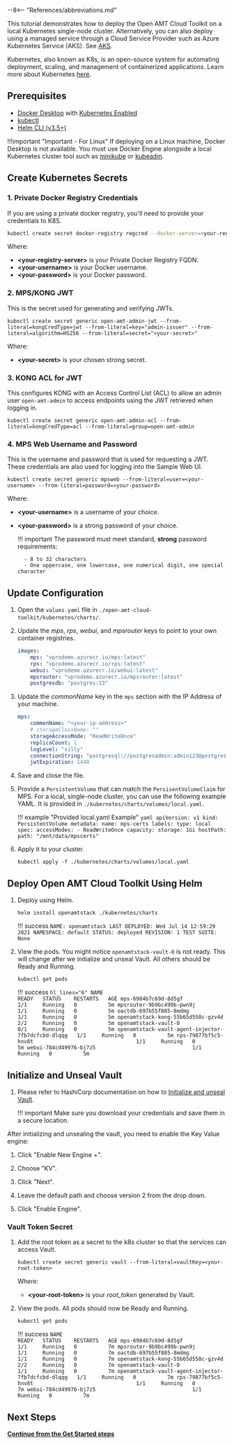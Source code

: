 --8<-- "References/abbreviations.md"

This tutorial demonstrates how to deploy the Open AMT Cloud Toolkit on a local Kubernetes single-node cluster. Alternatively, you can also deploy using a managed service through a Cloud Service Provider such as Azure Kubernetes Service (AKS). See [AKS](./deployingk8s-aks.md).

Kubernetes, also known as K8s, is an open-source system for automating deployment, scaling, and management of containerized applications.  Learn more about Kubernetes [here](https://kubernetes.io/docs/home/).

## Prerequisites

- [Docker Desktop](https://www.docker.com/products/docker-desktop) with [Kubernetes Enabled](https://docs.docker.com/desktop/kubernetes/)
- [kubectl](https://kubernetes.io/docs/tasks/tools/)
- [Helm CLI (v3.5+)](https://helm.sh/)

!!!important "Important - For Linux"
    If deploying on a Linux machine, Docker Desktop is not available. You must use Docker Engine alongside a local Kubernetes cluster tool such as [minikube](https://minikube.sigs.k8s.io/docs/) or [kubeadm](https://kubernetes.io/docs/reference/setup-tools/kubeadm/).

## Create Kubernetes Secrets 

### 1. Private Docker Registry Credentials

If you are using a private docker registry, you'll need to provide your credentials to K8S. 
``` bash
kubectl create secret docker-registry regcred --docker-server=<your-registry-server> --docker-username=<your-username> --docker-password=<your-password>
```

Where:

- **&lt;your-registry-server&gt;** is your Private Docker Registry FQDN.
- **&lt;your-username&gt;** is your Docker username.
- **&lt;your-password&gt;** is your Docker password.

### 2. MPS/KONG JWT

This is the secret used for generating and verifying JWTs.
```
kubectl create secret generic open-amt-admin-jwt --from-literal=kongCredType=jwt --from-literal=key="admin-issuer" --from-literal=algorithm=HS256 --from-literal=secret="<your-secret>"
```

Where:

- **&lt;your-secret&gt;** is your chosen strong secret.

### 3. KONG ACL for JWT

This configures KONG with an Access Control List (ACL) to allow an admin user `open-amt-admin` to access endpoints using the JWT retrieved when logging in.
```
kubectl create secret generic open-amt-admin-acl --from-literal=kongCredType=acl --from-literal=group=open-amt-admin
```

### 4. MPS Web Username and Password
This is the username and password that is used for requesting a JWT. These credentials are also used for logging into the Sample Web UI.
```
kubectl create secret generic mpsweb --from-literal=user=<your-username> --from-literal=password=<your-password>
```

Where:

- **&lt;your-username&gt;** is a username of your choice.
- **&lt;your-password&gt;** is a strong password of your choice.

    !!! important
        The password must meet standard, **strong** password requirements:

        - 8 to 32 characters
        - One uppercase, one lowercase, one numerical digit, one special character


## Update Configuration

1. Open the `values.yaml` file in `./open-amt-cloud-toolkit/kubernetes/charts/`.

2. Update the *mps*, *rps*, *webui*, and *mpsrouter* keys to point to your own container registries.

    ```yaml hl_lines="2-5"
    images:
        mps: "vprodemo.azurecr.io/mps:latest"
        rps: "vprodemo.azurecr.io/rps:latest"
        webui: "vprodemo.azurecr.io/webui:latest"
        mpsrouter: "vprodemo.azurecr.io/mpsrouter:latest"
        postgresdb: "postgres:13"
    ```

3. Update the *commonName* key in the `mps` section with the IP Address of your machine.

    ``` yaml hl_lines="2"
    mps:
        commonName: "<your-ip-address>"
        # storageClassName: ""
        storageAccessMode: "ReadWriteOnce"
        replicaCount: 1
        logLevel: "silly"
        connectionString: "postgresql://postgresadmin:admin123@postgres:5432/mpsdb"
        jwtExpiration: 1440
    ```

4. Save and close the file.

5. Provide a `PersistentVolume` that can match the `PersisentVolumeClaim` for MPS. For a local, single-node cluster, you can use the following example YAML. It is provided in `./kubernetes/charts/volumes/local.yaml`.

    !!! example "Provided local.yaml Example"
        ``` yaml
        apiVersion: v1
        kind: PersistentVolume
        metadata:
          name: mps-certs
          labels:
            type: local
        spec:
          accessModes:
          - ReadWriteOnce
          capacity:
            storage: 1Gi
          hostPath:
            path: "/mnt/data/mpscerts"
        ```

6. Apply it to your cluster.
    ```
    kubectl apply -f ./kubernetes/charts/volumes/local.yaml
    ```

## Deploy Open AMT Cloud Toolkit Using Helm

1. Deploy using Helm.
    ```
    helm install openamtstack ./kubernetes/charts
    ```

    !!! success
        ```
        NAME: openamtstack
        LAST DEPLOYED: Wed Jul 14 12:59:29 2021
        NAMESPACE: default
        STATUS: deployed
        REVISION: 1
        TEST SUITE: None
        ```

3. View the pods. You might notice `openamtstack-vault-0` is not ready. This will change after we initialize and unseal Vault. All others should be Ready and Running.
    ```
    kubectl get pods
    ```

    !!! success
        ``` hl_lines="6"
        NAME                                                 READY   STATUS    RESTARTS   AGE
        mps-6984b7c69d-8d5gf                                 1/1     Running   0          5m
        mpsrouter-9b9bc499b-pwn9j                            1/1     Running   0          5m
        oactdb-697b55f885-8mdmg                              1/1     Running   0          5m
        openamtstack-kong-55b65d558c-gzv4d                   2/2     Running   0          5m
        openamtstack-vault-0                                 0/1     Running   0          5m
        openamtstack-vault-agent-injector-7fb7dcfcbd-dlqqg   1/1     Running   0          5m
        rps-79877bf5c5-hnv8t                                 1/1     Running   0          5m
        webui-784cd49976-bj7z5                               1/1     Running   0          5m
        ```

## Initialize and Unseal Vault

1. Please refer to HashiCorp documentation on how to [Initialize and unseal Vault](https://learn.hashicorp.com/tutorials/vault/kubernetes-azure-aks?in=vault/kubernetes#initialize-and-unseal-vault).

    !!! important 
        Make sure you download your credentials and save them in a secure location.

After initializing and unsealing the vault, you need to enable the Key Value engine:

1. Click "Enable New Engine +".

2. Choose "KV".

3. Click "Next".

4. Leave the default path and choose version 2 from the drop down. 

5. Click "Enable Engine".
  
### Vault Token Secret

1. Add the root token as a secret to the k8s cluster so that the services can access Vault.

    ```
    kubectl create secret generic vault --from-literal=vaultKey=<your-root-token>
    ```

    Where:

    - **&lt;your-root-token&gt;** is your *root_token* generated by Vault.

2. View the pods. All pods should now be Ready and Running.
    ```
    kubectl get pods
    ```

    !!! success
        ```
        NAME                                                 READY   STATUS    RESTARTS   AGE
        mps-6984b7c69d-8d5gf                                 1/1     Running   0          7m
        mpsrouter-9b9bc499b-pwn9j                            1/1     Running   0          7m
        oactdb-697b55f885-8mdmg                              1/1     Running   0          7m
        openamtstack-kong-55b65d558c-gzv4d                   2/2     Running   0          7m
        openamtstack-vault-0                                 1/1     Running   0          7m
        openamtstack-vault-agent-injector-7fb7dcfcbd-dlqqg   1/1     Running   0          7m
        rps-79877bf5c5-hnv8t                                 1/1     Running   0          7m
        webui-784cd49976-bj7z5                               1/1     Running   0          7m
        ```

## Next Steps

[**Continue from the Get Started steps**](./../General/loginToRPS.md)